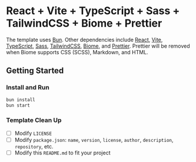 # React + Vite + TypeScript + Sass + TailwindCSS + Biome + Prettier

The template uses [Bun](https://bun.sh/). Other dependencies include [React](https://reactjs.org/), [Vite](https://vitejs.dev/), [TypeScript](https://www.typescriptlang.org/), [Sass](https://sass-lang.com/), [TailwindCSS](https://tailwindcss.com/), [Biome](https://biomejs.dev/), and [Prettier](https://prettier.io/). Prettier will be removed when Biome supports CSS (SCSS), Markdown, and HTML.

## Getting Started

### Install and Run

```bash
bun install
bun start
```

### Template Clean Up

- [ ] Modify `LICENSE`
- [ ] Modify `package.json`: `name`, `version`, `license`, `author`, `description`, `repository`, etc.
- [ ] Modify this `README.md` to fit your project
